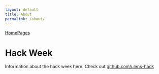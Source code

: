 ```yaml
---
layout: default
title: About
permalink: /about/
---
```


[Home](https://ulens-hack.github.io/)[Pages](/sitemap/)

# Hack Week
Information about the hack week here. Check out [github.com/ulens-hack](https://github.com/ulens-hack/)
